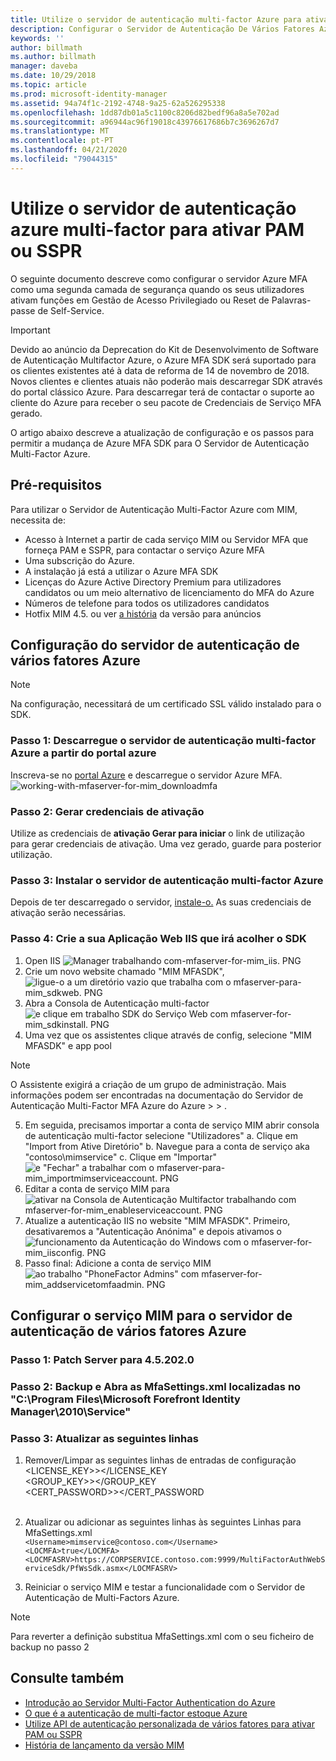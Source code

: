 ```yaml
---
title: Utilize o servidor de autenticação multi-factor Azure para ativar cenários PAM ou SSPR [ Microsoft Docs
description: Configurar o Servidor de Autenticação De Vários Fatores Azure como uma segunda camada de segurança quando os seus utilizadores ativarem funções na Gestão de Acesso Privilegiado e no Reset de Passwords de Autosserviço.
keywords: ''
author: billmath
ms.author: billmath
manager: daveba
ms.date: 10/29/2018
ms.topic: article
ms.prod: microsoft-identity-manager
ms.assetid: 94a74f1c-2192-4748-9a25-62a526295338
ms.openlocfilehash: 1dd87db01a5c1100c8206d82bedf96a8a5e702ad
ms.sourcegitcommit: a96944ac96f19018c43976617686b7c3696267d7
ms.translationtype: MT
ms.contentlocale: pt-PT
ms.lasthandoff: 04/21/2020
ms.locfileid: "79044315"
---
```

# <a name="use-azure-multi-factor-authentication-server-to-activate-pam-or-sspr"></a>Utilize o servidor de autenticação azure multi-factor para ativar PAM ou SSPR
O seguinte documento descreve como configurar o servidor Azure MFA como uma segunda camada de segurança quando os seus utilizadores ativam funções em Gestão de Acesso Privilegiado ou Reset de Palavras-passe de Self-Service.

> [!IMPORTANT]
> Devido ao anúncio da Deprecation do Kit de Desenvolvimento de Software de Autenticação Multifactor Azure, o Azure MFA SDK será suportado para os clientes existentes até à data de reforma de 14 de novembro de 2018. Novos clientes e clientes atuais não poderão mais descarregar SDK através do portal clássico Azure. Para descarregar terá de contactar o suporte ao cliente do Azure para receber o seu pacote de Credenciais de Serviço MFA gerado.

O artigo abaixo descreve a atualização de configuração e os passos para permitir a mudança de Azure MFA SDK para O Servidor de Autenticação Multi-Factor Azure.

## <a name="prerequisites"></a>Pré-requisitos

Para utilizar o Servidor de Autenticação Multi-Factor Azure com MIM, necessita de:

- Acesso à Internet a partir de cada serviço MIM ou Servidor MFA que forneça PAM e SSPR, para contactar o serviço Azure MFA
- Uma subscrição do Azure.
- A instalação já está a utilizar o Azure MFA SDK
- Licenças do Azure Active Directory Premium para utilizadores candidatos ou um meio alternativo de licenciamento do MFA do Azure
- Números de telefone para todos os utilizadores candidatos
- Hotfix MIM 4.5. ou ver [a história](./reference/version-history.md) da versão para anúncios

## <a name="azure-multi-factor-authentication-server-configuration"></a>Configuração do servidor de autenticação de vários fatores Azure 
> [!NOTE] 
> Na configuração, necessitará de um certificado SSL válido instalado para o SDK. 

### <a name="step-1-download-azure-multi-factor-authentication-server-from-the-azure-portal"></a>Passo 1: Descarregue o servidor de autenticação multi-factor Azure a partir do portal azure 
Inscreva-se no [portal Azure](https://portal.azure.com/) e descarregue o servidor Azure MFA.
![working-with-mfaserver-for-mim_downloadmfa](media/working-with-mfaserver-for-mim/working-with-mfaserver-for-mim_downloadmfa.PNG)

### <a name="step-2-generate-activation-credentials"></a>Passo 2: Gerar credenciais de ativação
Utilize as credenciais de **ativação Gerar para iniciar** o link de utilização para gerar credenciais de ativação. Uma vez gerado, guarde para posterior utilização.

### <a name="step-3-install-the-azure-multi-factor-authentication-server"></a>Passo 3: Instalar o servidor de autenticação multi-factor Azure
Depois de ter descarregado o servidor, [instale-o.](https://docs.microsoft.com/azure/active-directory/authentication/howto-mfaserver-deploy#install-and-configure-the-mfa-server)  As suas credenciais de ativação serão necessárias. 

### <a name="step-4-create-your-iis-web-application-that-will-host-the-sdk"></a>Passo 4: Crie a sua Aplicação Web IIS que irá acolher o SDK
1. Open IIS ![Manager trabalhando com-mfaserver-for-mim_iis. PNG](media/working-with-mfaserver-for-mim/working-with-mfaserver-for-mim_iis.PNG)
2.  Crie um novo website chamado "MIM MFASDK", ![ligue-o a um diretório vazio que trabalha com o mfaserver-para-mim_sdkweb. PNG](media/working-with-mfaserver-for-mim/working-with-mfaserver-for-mim_sdkweb.PNG)
3. Abra a Consola de Autenticação multi-factor ![e clique em trabalho SDK do Serviço Web com mfaserver-for-mim_sdkinstall. PNG](media/working-with-mfaserver-for-mim/working-with-mfaserver-for-mim_sdkinstall.PNG)
4. Uma vez que os assistentes clique através de config, selecione "MIM MFASDK" e app pool

> [!NOTE] 
> O Assistente exigirá a criação de um grupo de administração. Mais informações podem ser encontradas na documentação do Servidor de Autenticação Multi-Factor MFA Azure do Azure > > .

5. Em seguida, precisamos importar a conta de serviço MIM abrir consola de autenticação multi-factor selecione "Utilizadores" a. Clique em "Import from Ative Diretório" b. Navegue para a conta de serviço aka "contoso\mimservice" c. Clique em "Importar" ![e "Fechar" a trabalhar com o mfaserver-para-mim_importmimserviceaccount. PNG](media/working-with-mfaserver-for-mim/working-with-mfaserver-for-mim_importmimserviceaccount.PNG) 
6. Editar a conta de serviço MIM para ![ativar na Consola de Autenticação Multifactor trabalhando com mfaserver-for-mim_enableserviceaccount. PNG](media/working-with-mfaserver-for-mim/working-with-mfaserver-for-mim_enableserviceaccount.PNG)
7. Atualize a autenticação IIS no website "MIM MFASDK". Primeiro, desativaremos a "Autenticação Anónima" e depois ativamos o ![funcionamento da Autenticação do Windows com o mfaserver-for-mim_iisconfig. PNG](media/working-with-mfaserver-for-mim/working-with-mfaserver-for-mim_iisconfig.PNG)
8. Passo final: Adicione a conta de serviço MIM ![ao trabalho "PhoneFactor Admins" com mfaserver-for-mim_addservicetomfaadmin. PNG](media/working-with-mfaserver-for-mim/working-with-mfaserver-for-mim_addservicetomfaadmin.PNG)

## <a name="configuring-the-mim-service-for-azure-multi-factor-authentication-server"></a>Configurar o serviço MIM para o servidor de autenticação de vários fatores Azure 

### <a name="step-1-patch-server-to-452020"></a>Passo 1: Patch Server para 4.5.202.0
 
### <a name="step-2-backup-and-open-the-mfasettingsxml-located-in-the-cprogram-filesmicrosoft-forefront-identity-manager2010service"></a>Passo 2: Backup e Abra as MfaSettings.xml localizadas no "C:\Program Files\Microsoft Forefront Identity Manager\2010\Service"

### <a name="step-3-update-the-following-lines"></a>Passo 3: Atualizar as seguintes linhas
1. Remover/Limpar as seguintes linhas de entradas de configuração <br>
<LICENSE_KEY>></LICENSE_KEY<br>
<GROUP_KEY>></GROUP_KEY<br>
<CERT_PASSWORD>></CERT_PASSWORD<br>
<CertFilePath></CertFilePath><br>

2. Atualizar ou adicionar as seguintes linhas às seguintes Linhas para MfaSettings.xml <br>
`<Username>mimservice@contoso.com</Username>` <br>
`<LOCMFA>true</LOCMFA>`<br>
`<LOCMFASRV>https://CORPSERVICE.contoso.com:9999/MultiFactorAuthWebServiceSdk/PfWsSdk.asmx</LOCMFASRV>`

3. Reiniciar o serviço MIM e testar a funcionalidade com o Servidor de Autenticação de Multi-Factors Azure.

> [!NOTE] 
> Para reverter a definição substitua MfaSettings.xml com o seu ficheiro de backup no passo 2


## <a name="see-also"></a>Consulte também

-    [Introdução ao Servidor Multi-Factor Authentication do Azure](https://docs.microsoft.com/azure/active-directory/authentication/howto-mfaserver-deploy)
- [O que é a autenticação de multi-factor estoque Azure](https://docs.microsoft.com/azure/multi-factor-authentication/multi-factor-authentication)
- [Utilize API de autenticação personalizada de vários fatores para ativar PAM ou SSPR](Working-with-custommfaserver-for-mim.md)
- [História de lançamento da versão MIM](./reference/version-history.md)

